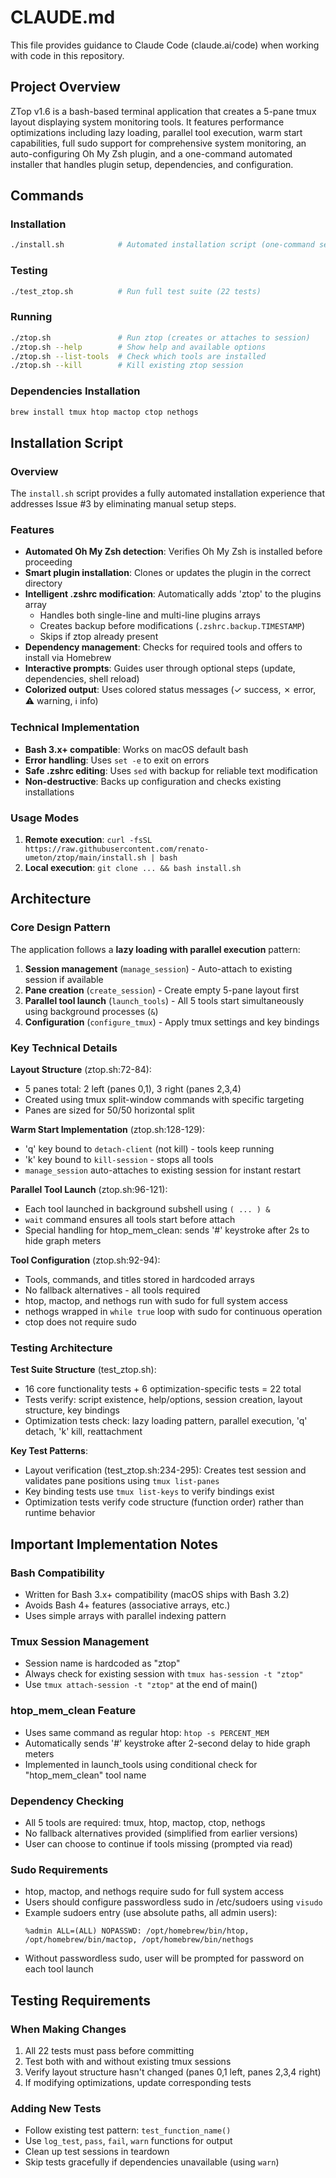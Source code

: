 # CLAUDE.md

This file provides guidance to Claude Code (claude.ai/code) when working with code in this repository.

## Project Overview
ZTop v1.6 is a bash-based terminal application that creates a 5-pane tmux layout displaying system monitoring tools. It features performance optimizations including lazy loading, parallel tool execution, warm start capabilities, full sudo support for comprehensive system monitoring, an auto-configuring Oh My Zsh plugin, and a one-command automated installer that handles plugin setup, dependencies, and configuration.

## Commands

### Installation
```bash
./install.sh            # Automated installation script (one-command setup)
```

### Testing
```bash
./test_ztop.sh          # Run full test suite (22 tests)
```

### Running
```bash
./ztop.sh               # Run ztop (creates or attaches to session)
./ztop.sh --help        # Show help and available options
./ztop.sh --list-tools  # Check which tools are installed
./ztop.sh --kill        # Kill existing ztop session
```

### Dependencies Installation
```bash
brew install tmux htop mactop ctop nethogs
```

## Installation Script

### Overview
The `install.sh` script provides a fully automated installation experience that addresses Issue #3 by eliminating manual setup steps.

### Features
- **Automated Oh My Zsh detection**: Verifies Oh My Zsh is installed before proceeding
- **Smart plugin installation**: Clones or updates the plugin in the correct directory
- **Intelligent .zshrc modification**: Automatically adds 'ztop' to the plugins array
  - Handles both single-line and multi-line plugins arrays
  - Creates backup before modifications (`.zshrc.backup.TIMESTAMP`)
  - Skips if ztop already present
- **Dependency management**: Checks for required tools and offers to install via Homebrew
- **Interactive prompts**: Guides user through optional steps (update, dependencies, shell reload)
- **Colorized output**: Uses colored status messages (✓ success, ✗ error, ⚠ warning, ℹ info)

### Technical Implementation
- **Bash 3.x+ compatible**: Works on macOS default bash
- **Error handling**: Uses `set -e` to exit on errors
- **Safe .zshrc editing**: Uses `sed` with backup for reliable text modification
- **Non-destructive**: Backs up configuration and checks existing installations

### Usage Modes
1. **Remote execution**: `curl -fsSL https://raw.githubusercontent.com/renato-umeton/ztop/main/install.sh | bash`
2. **Local execution**: `git clone ... && bash install.sh`

## Architecture

### Core Design Pattern
The application follows a **lazy loading with parallel execution** pattern:
1. **Session management** (`manage_session`) - Auto-attach to existing session if available
2. **Pane creation** (`create_session`) - Create empty 5-pane layout first
3. **Parallel tool launch** (`launch_tools`) - All 5 tools start simultaneously using background processes (`&`)
4. **Configuration** (`configure_tmux`) - Apply tmux settings and key bindings

### Key Technical Details

**Layout Structure** (ztop.sh:72-84):
- 5 panes total: 2 left (panes 0,1), 3 right (panes 2,3,4)
- Created using tmux split-window commands with specific targeting
- Panes are sized for 50/50 horizontal split

**Warm Start Implementation** (ztop.sh:128-129):
- 'q' key bound to `detach-client` (not kill) - tools keep running
- 'k' key bound to `kill-session` - stops all tools
- `manage_session` auto-attaches to existing session for instant restart

**Parallel Tool Launch** (ztop.sh:96-121):
- Each tool launched in background subshell using `( ... ) &`
- `wait` command ensures all tools start before attach
- Special handling for htop_mem_clean: sends '#' keystroke after 2s to hide graph meters

**Tool Configuration** (ztop.sh:92-94):
- Tools, commands, and titles stored in hardcoded arrays
- No fallback alternatives - all tools required
- htop, mactop, and nethogs run with sudo for full system access
- nethogs wrapped in `while true` loop with sudo for continuous operation
- ctop does not require sudo

### Testing Architecture

**Test Suite Structure** (test_ztop.sh):
- 16 core functionality tests + 6 optimization-specific tests = 22 total
- Tests verify: script existence, help/options, session creation, layout structure, key bindings
- Optimization tests check: lazy loading pattern, parallel execution, 'q' detach, 'k' kill, reattachment

**Key Test Patterns**:
- Layout verification (test_ztop.sh:234-295): Creates test session and validates pane positions using `tmux list-panes`
- Key binding tests use `tmux list-keys` to verify bindings exist
- Optimization tests verify code structure (function order) rather than runtime behavior

## Important Implementation Notes

### Bash Compatibility
- Written for Bash 3.x+ compatibility (macOS ships with Bash 3.2)
- Avoids Bash 4+ features (associative arrays, etc.)
- Uses simple arrays with parallel indexing pattern

### Tmux Session Management
- Session name is hardcoded as "ztop"
- Always check for existing session with `tmux has-session -t "ztop"`
- Use `tmux attach-session -t "ztop"` at the end of main()

### htop_mem_clean Feature
- Uses same command as regular htop: `htop -s PERCENT_MEM`
- Automatically sends '#' keystroke after 2-second delay to hide graph meters
- Implemented in launch_tools using conditional check for "htop_mem_clean" tool name

### Dependency Checking
- All 5 tools are required: tmux, htop, mactop, ctop, nethogs
- No fallback alternatives provided (simplified from earlier versions)
- User can choose to continue if tools missing (prompted via read)

### Sudo Requirements
- htop, mactop, and nethogs require sudo for full system access
- Users should configure passwordless sudo in /etc/sudoers using `visudo`
- Example sudoers entry (use absolute paths, all admin users):
  ```
  %admin ALL=(ALL) NOPASSWD: /opt/homebrew/bin/htop, /opt/homebrew/bin/mactop, /opt/homebrew/bin/nethogs
  ```
- Without passwordless sudo, user will be prompted for password on each tool launch

## Testing Requirements

### When Making Changes
1. All 22 tests must pass before committing
2. Test both with and without existing tmux sessions
3. Verify layout structure hasn't changed (panes 0,1 left, panes 2,3,4 right)
4. If modifying optimizations, update corresponding tests

### Adding New Tests
- Follow existing test pattern: `test_function_name()`
- Use `log_test`, `pass`, `fail`, `warn` functions for output
- Clean up test sessions in teardown
- Skip tests gracefully if dependencies unavailable (using `warn`)
